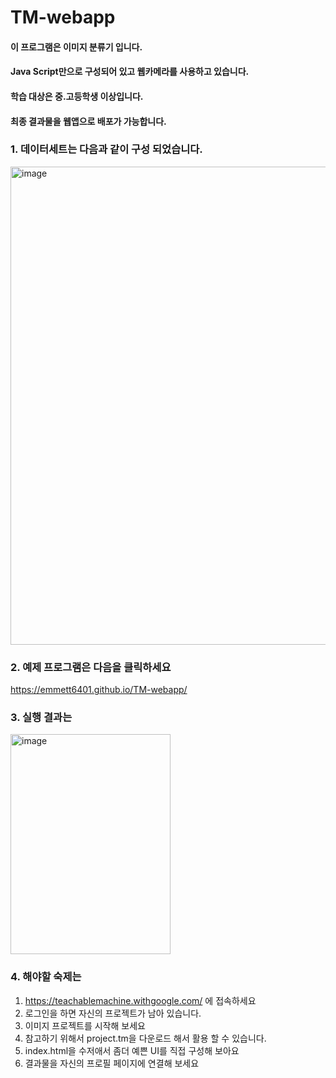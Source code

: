 # TM-webapp

#### 이 프로그램은 이미지 분류기 입니다. 
#### Java Script만으로 구성되어 있고 웹카메라를 사용하고 있습니다. 
#### 학습 대상은 중.고등학생 이상입니다. 
#### 최종 결과물을 웹앱으로 배포가 가능합니다. 

### 1. 데이터세트는 다음과 같이 구성 되었습니다. 
<img width="585" height="765" alt="image" src="https://github.com/user-attachments/assets/ab6b190d-3960-4015-b691-5fddc8881338" />

### 2. 예제 프로그램은 다음을 클릭하세요
https://emmett6401.github.io/TM-webapp/

### 3. 실행 결과는 
<img width="256" height="352" alt="image" src="https://github.com/user-attachments/assets/1fbb9ac0-4ee2-4b79-b6e4-fe268055f368" />

### 4. 해야할 숙제는 
1. https://teachablemachine.withgoogle.com/ 에 접속하세요
2. 로그인을 하면 자신의 프로젝트가 남아 있습니다.
3. 이미지 프로젝트를 시작해 보세요 
4. 참고하기 위해서 project.tm을 다운로드 해서 활용 할 수 있습니다.
5. index.html을 수저애서 좀더 예쁜 UI를 직접 구성해 보아요
6. 결과물을 자신의 프로필 페이지에 연결해 보세요  



